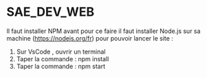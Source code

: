 # SAE_DEV_WEB

Il faut installer NPM avant pour ce faire il faut installer Node.js sur sa machine (https://nodejs.org/fr) pour pouvoir lancer le site :
1. Sur VsCode , ouvrir un terminal 
2. Taper la commande : npm install 
3. Taper la commande : npm start

